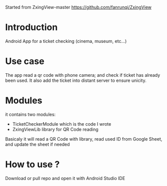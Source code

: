 Started from ZxingView-master
https://github.com/fanrunqi/ZxingView

# Introduction
Android App for a ticket checking (cinema, museum, etc...)

# Use case
The app read a qr code with phone camera; and check if ticket has already been used.
It also add the ticket into distant server to ensure unicity.

# Modules
it contains two modules:
 - TicketCheckerModule which is the code I wrote
 - ZxingViewLib library for QR Code reading
 
 Basicaly it will read a QR Code with library, read used ID from Google Sheet, and update the sheet if needed
 
# How to use ?
Download or pull repo and open it with Android Studio IDE
